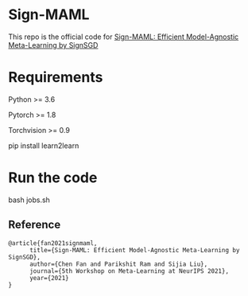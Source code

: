 # Sign-MAML
This repo is the official code for [Sign-MAML: Efficient Model-Agnostic Meta-Learning by SignSGD](https://arxiv.org/abs/2109.07497)

# Requirements
Python >= 3.6

Pytorch >= 1.8

Torchvision >= 0.9

pip install learn2learn

# Run the code
bash jobs.sh


## Reference

```
@article{fan2021signmaml,
      title={Sign-MAML: Efficient Model-Agnostic Meta-Learning by SignSGD}, 
      author={Chen Fan and Parikshit Ram and Sijia Liu},
      journal={5th Workshop on Meta-Learning at NeurIPS 2021},
      year={2021}
}
